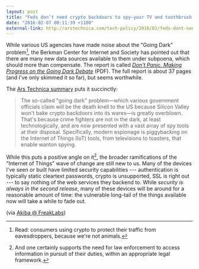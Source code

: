 ```yaml
---
layout: post
title: "Feds don’t need crypto backdoors to spy—your TV and toothbrush will do"
date: "2016-02-07 00:11:39 +1100"
external-link: http://arstechnica.com/tech-policy/2016/02/feds-dont-need-crypto-backdoors-to-spy-your-tv-and-toothbrush-will-do/
---
```


While various US agencies have made noise about the "Going Dark" problem[^fn1], the Berkman Center for Internet and Society has pointed out that there are many new data sources available to them under subpoena, which should more than compensate. The report is called [*Don't Panic. Making Progress on the Going Dark Debate*][pdf] (PDF). The full report is about 37 pages (and I've only skimmed it so far), but seems worthwhile.

The [Ars Technica summary][ars] puts it succinctly:

>The so-called "going dark" problem—which various government officials claim will be the death knell to the US because Silicon Valley won't bake crypto backdoors into its wares—is greatly overblown. That's because crime fighters are not in the dark, at least technologically, and are now presented with a vast array of spy tools at their disposal. Specifically, modern espionage is piggybacking on the Internet of Things (IoT) tools, from televisions to toasters, that enable wanton spying.

While this puts a positive angle on it[^fn2], the broader ramifications of the "Internet of Things" wave of change are still new to us. Many of the devices I've seen or built have limited security capabilities --- authentication is typically static cleartext passwords, crypto is unsupported, SSL is right out --- to say nothing of the web services they backend to. While *security is always in the second release*, many of these devices will be around for a reasonable amount of time: the vulnerable long-tail of the things available now will take a while to fade out. 

(via [Akiba @ FreakLabs][akiba])

[^fn1]: Read: consumers using crypto to protect their traffic from eavesdroppers, because we're not animals.

[^fn2]: And one certainly supports the need for law enforcement to access information in pursuit of their duties, within an appropriate legal framework.

[ars]: http://arstechnica.com/tech-policy/2016/02/feds-dont-need-crypto-backdoors-to-spy-your-tv-and-toothbrush-will-do/
[akiba]: http://www.freaklabs.org/index.php/sensor-network-news/feds-don-t-need-crypto-backdoors-to-spy-your-tv-and-toothbrush-will-do.html
[pdf]: https://cyber.law.harvard.edu/pubrelease/dont-panic/Dont_Panic_Making_Progress_on_Going_Dark_Debate.pdf
